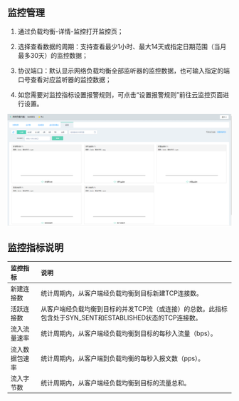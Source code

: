 ## 监控管理

1. 通过负载均衡-详情-监控打开监控页；

2. 选择查看数据的周期：支持查看最少1小时、最大14天或指定日期范围（当月最多30天）的监控数据；

3. 协议端口：默认显示网络负载均衡全部监听器的监控数据，也可输入指定的端口号查看对应监听器的监控数据；

4. 如您需要对监控指标设置报警规则，可点击“设置报警规则”前往云监控页面进行设置。

![NLB监控管理](../../../../image/Networking/NLB/NLB-Monitor.png)

## 监控指标说明

| 监控指标	| 说明	|
| :- | :- |
|新建连接数	|统计周期内，从客户端经负载均衡到目标新建TCP连接数。	|
|活跃连接数	|从客户端经负载均衡到目标的并发TCP流（或连接）的总数。此指标包含处于SYN_SENT和ESTABLISHED状态的TCP连接数。	|
|流入流量速率	|统计周期内，从客户端经负载均衡到目标的每秒入流量（bps）。	|
|流入数据包速率	|统计周期内，从客户端到负载均衡的每秒入报文数（pps）。	|
|流入字节数	|统计周期内，从客户端经负载均衡到目标的流量总和。	|


